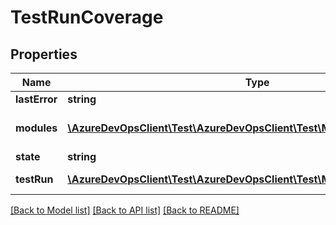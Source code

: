 # TestRunCoverage

## Properties
Name | Type | Description | Notes
------------ | ------------- | ------------- | -------------
**lastError** | **string** | Last Error | [optional] 
**modules** | [**\AzureDevOpsClient\Test\AzureDevOpsClient\Test\Model\ModuleCoverage[]**](ModuleCoverage.md) | List of Modules Coverage | [optional] 
**state** | **string** | State | [optional] 
**testRun** | [**\AzureDevOpsClient\Test\AzureDevOpsClient\Test\Model\ShallowReference**](ShallowReference.md) | Reference of test Run. | [optional] 

[[Back to Model list]](../README.md#documentation-for-models) [[Back to API list]](../README.md#documentation-for-api-endpoints) [[Back to README]](../README.md)


